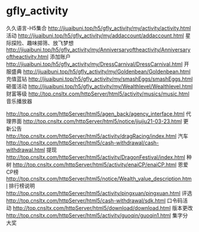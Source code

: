 # gfly_activity
久久语言-H5集合
http://jiuaibuni.top/h5/gfly_activity/my/activity/activity.html   活动
http://jiuaibuni.top/h5/gfly_activity/my/addaccount/addaccount.html   星际探险、趣味掷筛、放飞梦想
http://jiuaibuni.top/h5/gfly_activity/my/Anniversaryoftheactivity/Anniversaryoftheactivity.html   添加账户
http://jiuaibuni.top/h5/gfly_activity/my/DressCarnival/DressCarnival.html   开服盛典
http://jiuaibuni.top/h5/gfly_activity/my/Goldenbean/Goldenbean.html   充值蓝钻
http://jiuaibuni.top/h5/gfly_activity/my/smashEggs/smashEggs.html   砸蛋活动
http://jiuaibuni.top/h5/gfly_activity/my/Wealthlevel/Wealthlevel.html   财富等级
http://top.cnsltx.com/httpServer/html5/activity/musics/music.html     音乐播放器



http://top.cnsltx.com/httpServer/html5/agen_back/agency_interface.html   代理界面
http://top.cnsltx.com/httpServer/html5/notice/jiujiu21-03-23.html      更新公告
http://top.cnsltx.com/httpServer/html5/activity/dragRacing/index.html         汽车
http://top.cnsltx.com/httpServer/html5/cash-withdrawal/cash-withdrawal.html   提现
http://top.cnsltx.com/httpServer/html5/activity/DragonFestival/index.html    种树
http://top.cnsltx.com/httpServer/html5/activity/enaiCP/enaiCP.html  恩爱CP榜
http://top.cnsltx.com/httpServer/html5/notice/Wealth_value_description.html      排行榜说明
http://top.cnsltx.com/httpServer/html5/activity/pingxuan/pingxuan.html     评选
http://top.cnsltx.com/httpServer/html5/cash-withdrawal/sdk.html      口令码活动
http://top.cnsltx.com/httpServer/html5/download/download.html      版本更改
http://top.cnsltx.com/httpServer/html5/activity/guoqin/guoqin1.html     集字分大奖